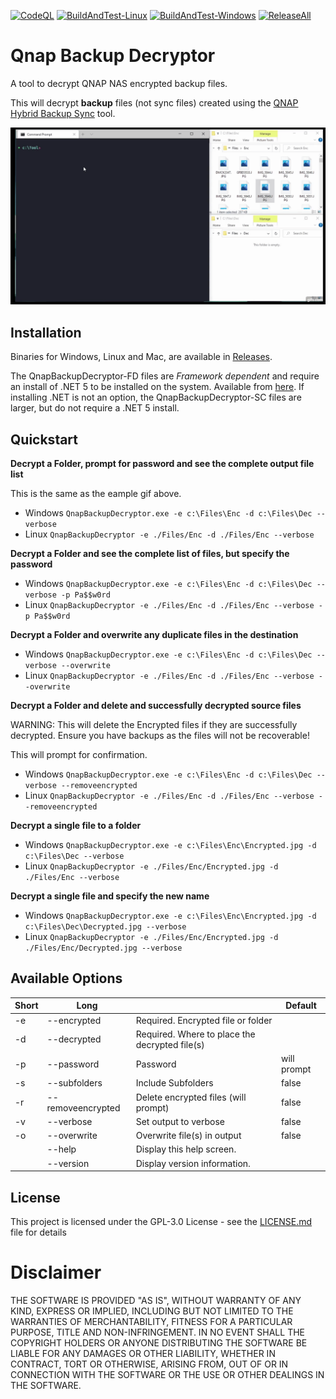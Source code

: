 [![CodeQL](https://github.com/mark-s/QnapBackupDecryptor/actions/workflows/codeql-analysis.yml/badge.svg)](https://github.com/mark-s/QnapBackupDecryptor/actions/workflows/codeql-analysis.yml) [![BuildAndTest-Linux](https://github.com/mark-s/QnapBackupDecryptor/actions/workflows/CIBuildTest-Linux.yml/badge.svg)](https://github.com/mark-s/QnapBackupDecryptor/actions/workflows/CIBuildTest-Linux.yml) [![BuildAndTest-Windows](https://github.com/mark-s/QnapBackupDecryptor/actions/workflows/CIBuildTest-Win.yml/badge.svg)](https://github.com/mark-s/QnapBackupDecryptor/actions/workflows/CIBuildTest-Win.yml) [![ReleaseAll](https://github.com/mark-s/QnapBackupDecryptor/actions/workflows/ReleaseAll.yml/badge.svg)](https://github.com/mark-s/QnapBackupDecryptor/actions/workflows/ReleaseAll.yml)
# Qnap Backup Decryptor

A tool to decrypt QNAP NAS encrypted backup files.

This will decrypt **backup** files (not sync files) created using the [QNAP Hybrid Backup Sync](https://www.qnap.com/en-uk/software/hybrid-backup-sync) tool.


![See it in action](https://raw.githubusercontent.com/mark-s/QnapBackupDecryptor/master/Images/ExampleDecrypt.gif)

## Installation

Binaries for Windows, Linux and Mac, are available in [Releases](https://github.com/mark-s/QnapBackupDecryptor/releases).

The QnapBackupDecryptor-FD files are *Framework dependent* and require an install of .NET 5 to be installed on the system. Available from [here](https://dotnet.microsoft.com/download/dotnet/5.0).
If installing .NET is not an option, the QnapBackupDecryptor-SC files are larger, but do not require a .NET 5 install.

## Quickstart

**Decrypt a Folder, prompt for password and see the complete output file list**

This is the same as the eample gif above.

- Windows
`QnapBackupDecryptor.exe -e c:\Files\Enc -d c:\Files\Dec --verbose`
- Linux
`QnapBackupDecryptor -e ./Files/Enc -d ./Files/Enc --verbose`

**Decrypt a Folder and see the complete list of files, but specify the password**

- Windows
`QnapBackupDecryptor.exe -e c:\Files\Enc -d c:\Files\Dec --verbose -p Pa$$w0rd`
- Linux
`QnapBackupDecryptor -e ./Files/Enc -d ./Files/Enc --verbose -p Pa$$w0rd`

**Decrypt a Folder and overwrite any duplicate files in the destination**

- Windows
`QnapBackupDecryptor.exe -e c:\Files\Enc -d c:\Files\Dec --verbose --overwrite`
- Linux
`QnapBackupDecryptor -e ./Files/Enc -d ./Files/Enc --verbose --overwrite`

**Decrypt a Folder and delete and successfully decrypted source files**

WARNING: This will delete the Encrypted files if they are successfully decrypted.
Ensure you have backups as the files will not be recoverable!

This will prompt for confirmation.

- Windows
`QnapBackupDecryptor.exe -e c:\Files\Enc -d c:\Files\Dec --verbose --removeencrypted`
- Linux
`QnapBackupDecryptor -e ./Files/Enc -d ./Files/Enc --verbose --removeencrypted`

**Decrypt a single file to a folder**

- Windows
`QnapBackupDecryptor.exe -e c:\Files\Enc\Encrypted.jpg -d c:\Files\Dec --verbose`
- Linux
`QnapBackupDecryptor -e ./Files/Enc/Encrypted.jpg -d ./Files/Enc --verbose`

**Decrypt a single file and specify the new name**

- Windows
`QnapBackupDecryptor.exe -e c:\Files\Enc\Encrypted.jpg -d c:\Files\Dec\Decrypted.jpg --verbose`
- Linux
`QnapBackupDecryptor -e ./Files/Enc/Encrypted.jpg -d ./Files/Enc/Decrypted.jpg --verbose`

## Available Options

|Short|Long| |Default|
|------------- |------------- |------------- |------------- |
|-e|--encrypted|Required. Encrypted file or folder||
|-d|--decrypted|Required. Where to place the decrypted file(s)||
|-p|--password|Password|will prompt|
|-s|--subfolders|Include Subfolders|false|
|-r|--removeencrypted|Delete encrypted files (will prompt)|false|
|-v|--verbose|Set output to verbose|false|
|-o|--overwrite|Overwrite file(s) in output|false|
| |--help|Display this help screen.||
| |--version|Display version information.||

## License

This project is licensed under the GPL-3.0 License - see the [LICENSE.md](LICENSE.md) file for details

# Disclaimer

THE SOFTWARE IS PROVIDED "AS IS", WITHOUT WARRANTY OF ANY KIND, EXPRESS OR IMPLIED, INCLUDING BUT NOT LIMITED TO THE WARRANTIES OF MERCHANTABILITY, FITNESS FOR A PARTICULAR PURPOSE, TITLE AND NON-INFRINGEMENT. IN NO EVENT SHALL THE COPYRIGHT HOLDERS OR ANYONE DISTRIBUTING THE SOFTWARE BE LIABLE FOR ANY DAMAGES OR OTHER LIABILITY, WHETHER IN CONTRACT, TORT OR OTHERWISE, ARISING FROM, OUT OF OR IN CONNECTION WITH THE SOFTWARE OR THE USE OR OTHER DEALINGS IN THE SOFTWARE.
